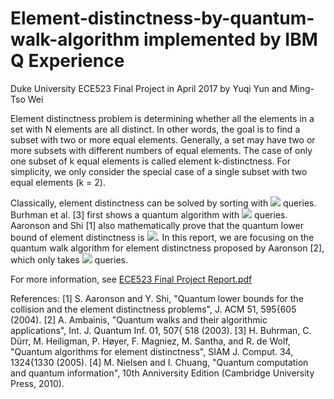 # Element-distinctness-by-quantum-walk-algorithm implemented by IBM Q Experience
Duke University ECE523 Final Project in April 2017 by Yuqi Yun and Ming-Tso Wei

Element distinctness problem is determining whether all the elements in a set with N elements are
all distinct. In other words, the goal is to find a subset with two or more equal elements. Generally,
a set may have two or more subsets with different numbers of equal elements. The case of only
one subset of k equal elements is called element k-distinctness. For simplicity, we only consider the
special case of a single subset with two equal elements (k = 2).

Classically, element distinctness can be solved by sorting with <img src="https://render.githubusercontent.com/render/math?math=\Omega(N)">
 queries. Burhman et al. [3]
first shows a quantum algorithm with <img src="https://render.githubusercontent.com/render/math?math=O(N^{3/4})"> queries. Aaronson and Shi [1] also mathematically
prove that the quantum lower bound of element distinctness is <img src="https://render.githubusercontent.com/render/math?math=O(N^{2/3})">. In this report, we are
focusing on the quantum walk algorithm for element distinctness proposed by Aaronson [2], which
only takes <img src="https://render.githubusercontent.com/render/math?math=O(N^{2/3})"> queries.

For more information, see <a href="https://github.com/mingweii/Element-distinctness-by-quantum-walk-algorithm/raw/main/ECE523_Final_Project_Report.pdf" target="_blank">ECE523 Final Project Report.pdf</a>

References:
[1] S. Aaronson and Y. Shi, "Quantum lower bounds for the collision and the element distinctness
problems", J. ACM 51, 595{605 (2004).
[2] A. Ambainis, "Quantum walks and their algorithmic applications", Int. J. Quantum Inf. 01, 507{
518 (2003).
[3] H. Buhrman, C. Dürr, M. Heiligman, P. Høyer, F. Magniez, M. Santha, and R. de Wolf, "Quantum
algorithms for element distinctness", SIAM J. Comput. 34, 1324{1330 (2005).
[4] M. Nielsen and I. Chuang, "Quantum computation and quantum information", 10th Anniversity
Edition (Cambridge University Press, 2010).
